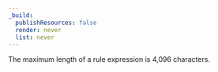 ```yaml
---
_build:
  publishResources: false
  render: never
  list: never
---
```


The maximum length of a rule expression is 4,096 characters.